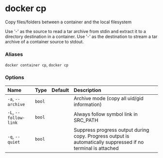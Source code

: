 # docker cp

<!---MARKER_GEN_START-->
Copy files/folders between a container and the local filesystem

Use '-' as the source to read a tar archive from stdin
and extract it to a directory destination in a container.
Use '-' as the destination to stream a tar archive of a
container source to stdout.

### Aliases

`docker container cp`, `docker cp`

### Options

| Name                  | Type   | Default | Description                                                                                                  |
|:----------------------|:-------|:--------|:-------------------------------------------------------------------------------------------------------------|
| `-a`, `--archive`     | `bool` |         | Archive mode (copy all uid/gid information)                                                                  |
| `-L`, `--follow-link` | `bool` |         | Always follow symbol link in SRC_PATH                                                                        |
| `-q`, `--quiet`       | `bool` |         | Suppress progress output during copy. Progress output is automatically suppressed if no terminal is attached |


<!---MARKER_GEN_END-->

